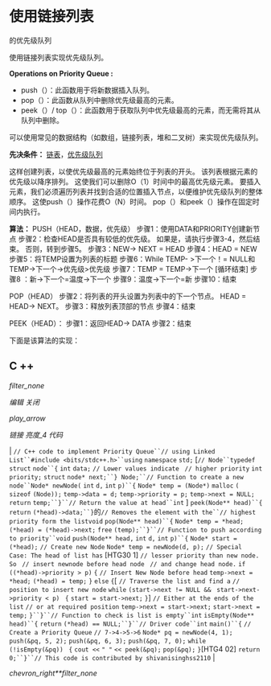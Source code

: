 # 使用链接列表

的优先级队列

使用链接列表实现优先级队列。

**Operations on Priority Queue :**

*   push（）：此函数用于将新数据插入队列。
*   pop（）：此函数从队列中删除优先级最高的元素。
*   peek（）/ top（）：此函数用于获取队列中优先级最高的元素，而无需将其从队列中删除。

可以使用常见的数据结构（如数组，链接列表，堆和二叉树）来实现优先级队列。

**先决条件：**
[链表](https://www.geeksforgeeks.org/linked-list-set-1-introduction/)，[优先级队列](https://www.geeksforgeeks.org/priority-queue-set-1-introduction/)

这样创建列表，以使优先级最高的元素始终位于列表的开头。 该列表根据元素的优先级以降序排列。 这使我们可以删除O（1）时间中的最高优先级元素。 要插入元素，我们必须遍历列表并找到合适的位置插入节点，以便维护优先级队列的整体顺序。 这使push（）操作花费O（N）时间。 pop（）和peek（）操作在固定时间内执行。

**算法：**
PUSH（HEAD，数据，优先级）
步骤1：使用DATA和PRIORITY创建新节点
步骤2：检查HEAD是否具有较低的优先级。 如果是，请执行步骤3-4，然后结束。 否则，转到步骤5。
步骤3：NEW-> NEXT = HEAD
步骤4：HEAD = NEW
步骤5：将TEMP设置为列表的标题
步骤6：While TEMP- >下一个！= NULL和TEMP->下一个->优先级>优先级
步骤7：TEMP = TEMP->下一个
[循环结束]
步骤8 ：新->下一个=温度->下一个
步骤9：温度->下一个=新
步骤10：结束

POP（HEAD）
步骤2：将列表的开头设置为列表中的下一个节点。 HEAD = HEAD-> NEXT。
步骤3：释放列表顶部的节点
步骤4：结束

PEEK（HEAD）：
步骤1：返回HEAD-> DATA
步骤2：结束

下面是该算法的实现：

## C ++

*filter_none*

*编辑*
*关闭*

*play_arrow*

*链接*
*亮度_4*
*代码*

| `// C++ code to implement Priority Queue``// using Linked List``#include <bits/stdc++.h>``using` `namespace` `std;` [`// Node``typedef` `struct` `node``{` `int` `data;` `// Lower values indicate ` `// higher priority` `int` `priority;` `struct` `node* next;``} Node;``// Function to create a new node``Node* newNode(` `int` `d,` `int` `p)``{` `Node* temp = (Node*)` `malloc` `(` `sizeof` `(Node));` `temp->data = d;` `temp->priority = p;` `temp->next = NULL;` `return` `temp;``}``// Return the value at head``int` ] `peek(Node** head)``{` `return` `(*head)->data;``}`的`// Removes the element with the``// highest priority form the list`​​ `void` `pop(Node** head)``{` `Node* temp = *head;` `(*head) = (*head)->next;` `free` `(temp);``}``// Function to push according to priority``void` `push(Node** head,` `int` `d,` `int` `p)``{` `Node* start = (*head);` `// Create new Node` `Node* temp = newNode(d, p);` `// Special Case: The head of list has` [HTG30 1] `// lesser priority than new node. So ` `// insert newnode before head node ` `// and change head node.` `if` `((*head)->priority > p)` `{` `// Insert New Node before head` `temp->next = *head;` `(*head) = temp;` `}` `else` `{`[ `// Traverse the list and find a` `// position to insert new node` `while` `(start->next != NULL && ` `start->next->priority < p) ` `{` `start = start->next;` `}`] `// Either at the ends of the list` `// or at required position` `temp->next = start->next;` `start->next = temp;` `}``}``// Function to check is list is empty``int` `isEmpty(Node** head)``{` `return` `(*head) == NULL;``}``// Driver code``int` `main()``{` `// Create a Priority Queue` `// 7->4->5->6` `Node* pq = newNode(4, 1);` `push(&pq, 5, 2);` `push(&pq, 6, 3);` `push(&pq, 7, 0);` `while` `(!isEmpty(&pq)) ` `{` `cout <<` `" "` `<< peek(&pq);` `pop(&pq);` `}`[HTG4 02]  `return` `0;``}``// This code is contributed by shivanisinghss2110` |

*chevron_right**filter_none*